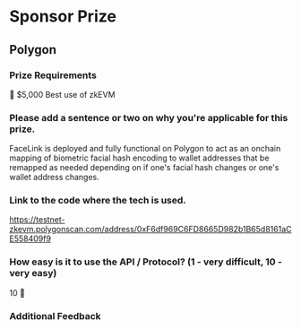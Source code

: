 # Sponsor Prize

## Polygon

### Prize Requirements

🔀 $5,000 Best use of zkEVM

### Please add a sentence or two on why you're applicable for this prize.

FaceLink is deployed and fully functional on Polygon to act as an onchain mapping of biometric facial hash encoding to wallet addresses that be remapped as needed depending on if one's facial hash changes or one's wallet address changes.

### Link to the code where the tech is used.
https://testnet-zkevm.polygonscan.com/address/0xF6df969C6FD8665D982b1B65d8161aCE558409f9

### How easy is it to use the API / Protocol? (1 - very difficult, 10 - very easy)

10 🌟

### Additional Feedback
